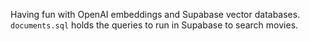 Having fun with OpenAI embeddings and Supabase vector databases. `documents.sql` holds the queries to run in Supabase to search movies.
